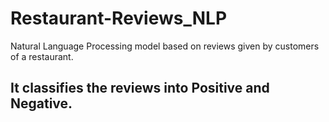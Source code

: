 # Restaurant-Reviews_NLP
Natural Language Processing model based on reviews given by customers of a restaurant.
## It classifies the reviews into Positive and Negative.
